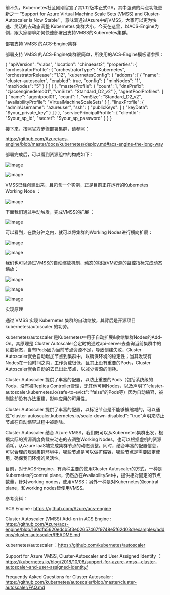 前不久，Kubernetes社区刚刚官宣了其1.12版本正式GA，其中强调的两点功能更新之一 “Support for Azure Virtual Machine Scale Sets (VMSS) and Cluster-Autoscaler is Now Stable” ，意味着通过Azure中的VMSS，大家可以更为快速、灵活的去动态调整 Kubernetes 集群大小，今天在这里，以ACS-Engine为例，跟大家聊聊如何快速部署出支持VMSS的Kubernetes集群。



部署支持 VMSS 的ACS-Engine集群



部署支持 VMSS 的ACS-Engine集群很简单，所使用的ACS-Engine模板请参照：

{
  "apiVersion": "vlabs",
  "location": "chinaeast2",
  "properties": {
    "orchestratorProfile": {
      "orchestratorType": "Kubernetes",
      "orchestratorRelease": "1.12",
      "kubernetesConfig": {
        "addons": [
          {
            "name": "cluster-autoscaler",
            "enabled": true,
            "config": {
              "minNodes": "1",
              "maxNodes": "5"
            }
          }
        ]
      }
    },
    "masterProfile": {
      "count": 1,
      "dnsPrefix": "zjacsenginedemo01",
      "vmSize": "Standard_D2_v2"
    },
    "agentPoolProfiles": [
      {
        "name": "agentpool01",
        "count": 1,
        "vmSize": "Standard_D2_v2",
        "availabilityProfile": "VirtualMachineScaleSets"
      }
    ],
    "linuxProfile": {
      "adminUsername": "azureuser",
      "ssh": {
        "publicKeys": [
          {
            "keyData": "$your_private_key"
          }
        ]
      }
    },
    "servicePrincipalProfile": {
      "clientId": "$your_sp_id",
      "secret": "$your_sp_password"
    }
  }
}

接下来，按照官方步骤部署集群，请参照：

https://github.com/Azure/acs-engine/blob/master/docs/kubernetes/deploy.md#acs-engine-the-long-way



部署完成后，可以看到资源组中的构成如下：

![image](https://github.com/CohenLyon/OCPChinaPTSALLDOCS/blob/patch-1/01.BLOG/images/%E9%80%9A%E8%BF%87VMSS%E5%BF%AB%E9%80%9F%E7%BC%A9%E6%94%BEACS%20Engine%E9%9B%86%E7%BE%A401.webp)

![image](https://github.com/CohenLyon/OCPChinaPTSALLDOCS/blob/patch-1/01.BLOG/images/%E9%80%9A%E8%BF%87VMSS%E5%BF%AB%E9%80%9F%E7%BC%A9%E6%94%BEACS%20Engine%E9%9B%86%E7%BE%A402.webp)

VMSS已经创建出来，且包含一个实例，正是目前正在运行的Kubernetes Working Node ：

![image](https://github.com/CohenLyon/OCPChinaPTSALLDOCS/blob/patch-1/01.BLOG/images/%E9%80%9A%E8%BF%87VMSS%E5%BF%AB%E9%80%9F%E7%BC%A9%E6%94%BEACS%20Engine%E9%9B%86%E7%BE%A403.webp)

下面我们通过手动触发，完成VMSS的扩展 ：

![image](https://github.com/CohenLyon/OCPChinaPTSALLDOCS/blob/patch-1/01.BLOG/images/%E9%80%9A%E8%BF%87VMSS%E5%BF%AB%E9%80%9F%E7%BC%A9%E6%94%BEACS%20Engine%E9%9B%86%E7%BE%A404.webp)

可以看到，在数分钟之内，就可以将集群的Working Nodes进行横向扩展：

![image](https://github.com/CohenLyon/OCPChinaPTSALLDOCS/blob/patch-1/01.BLOG/images/%E9%80%9A%E8%BF%87VMSS%E5%BF%AB%E9%80%9F%E7%BC%A9%E6%94%BEACS%20Engine%E9%9B%86%E7%BE%A405.webp)

![image](https://github.com/CohenLyon/OCPChinaPTSALLDOCS/blob/patch-1/01.BLOG/images/%E9%80%9A%E8%BF%87VMSS%E5%BF%AB%E9%80%9F%E7%BC%A9%E6%94%BEACS%20Engine%E9%9B%86%E7%BE%A406.webp)

我们也可以通过VMSS的自动缩放机制，动态的根据VM资源的监控指标完成动态缩放：

![image](https://github.com/CohenLyon/OCPChinaPTSALLDOCS/blob/patch-1/01.BLOG/images/%E9%80%9A%E8%BF%87VMSS%E5%BF%AB%E9%80%9F%E7%BC%A9%E6%94%BEACS%20Engine%E9%9B%86%E7%BE%A407.webp)

![image](https://github.com/CohenLyon/OCPChinaPTSALLDOCS/blob/patch-1/01.BLOG/images/%E9%80%9A%E8%BF%87VMSS%E5%BF%AB%E9%80%9F%E7%BC%A9%E6%94%BEACS%20Engine%E9%9B%86%E7%BE%A408.webp)

![image](https://github.com/CohenLyon/OCPChinaPTSALLDOCS/blob/patch-1/01.BLOG/images/%E9%80%9A%E8%BF%87VMSS%E5%BF%AB%E9%80%9F%E7%BC%A9%E6%94%BEACS%20Engine%E9%9B%86%E7%BE%A409.webp)

实现原理



通过 VMSS 实现 Kubernetes 集群的自动缩放，其背后是开源项目 kubernetes/autoscaler 的功劳。



kubernetes/autoscaler 是Kubernetes中用于自动扩展&收缩集群Nodes的Add-On。其原理是 Cluster Autoscaler会定时的通过api-server去查询当前集群中的负载状态，当有Pods因为当前节点资源不足，导致创建失败，Cluster Autoscaler就会自动增加节点到集群中，以确保环境的稳定性；当其发现有Nodes在一段时间之内，工作负载很低，且其上没有重要的Pods，Cluster Autoscaler就会自动的去已出此节点，以减少资源的消耗。



Cluster Autoscaler 提供了丰富的配置，以防止重要的Pods（包括系统级的Pods，没有被Replica Controller管理，无其他可用Nodes，以及声明了"cluster-autoscaler.kubernetes.io/safe-to-evict": "false"的Pods等）因为自动缩容，被删除却没有办法重建，影响应用的可用性。



Cluster Autoscaler 提供了丰富的配置，以标记节点是不能够被缩减的，可以通过"cluster-autoscaler.kubernetes.io/scale-down-disabled": "true"声明来防止节点在自动缩容过程中被删除。



Cluster Autoscaler 结合 Azure VMSS，我们既可以从Kubernetes集群出发，根据实际的资源调度负载来动态的去调整Working Nodes，也可以根据虚机的资源消耗，从Azure IaaS端完成集群节点的动态调整。同时，结合丰富的配置信息，可以合理的规划集群环境中，哪些节点是可以做扩缩容，哪些节点是需要固定使用，确保我们环境的灵活性。



目前，对于ACS-Engine，有两种主要的使用Cluster Autoscaler的方式，一种是Kubernetes的contral plane，仍然放在AvaliabilitySet中，提供相对固定的节点数量，针对working nodes，使用VMSS；另外一种是对Kubernetes的contral plane，和working nodes皆使用VMSS。



参考资料：

ACS Engine : https://github.com/Azure/acs-engine

Cluster Autoscaler (VMSS) Add-on in ACS Engine : https://github.com/Azure/acs-engine/blob/160dfa5620edcb5f3e02657467f9748e5f62d03d/examples/addons/cluster-autoscaler/README.md

kubernetes/autoscaler ：https://github.com/kubernetes/autoscaler

Support for Azure VMSS, Cluster-Autoscaler and User Assigned Identity ： https://kubernetes.io/blog/2018/10/08/support-for-azure-vmss--cluster-autoscaler-and-user-assigned-identity/

Frequently Asked Questions for Cluster Autoscaler :  https://github.com/kubernetes/autoscaler/blob/master/cluster-autoscaler/FAQ.md
